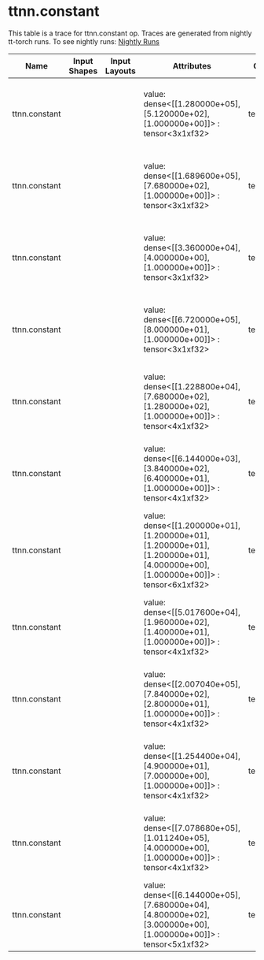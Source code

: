 # ttnn.constant
This table is a trace for ttnn.constant op. Traces are generated from nightly tt-torch runs. To see nightly runs: <a href="https://github.com/tenstorrent/tt-torch/actions/workflows/nightly-tests.yml">Nightly Runs</a>

| Name | Input Shapes | Input Layouts | Attributes | Output Shapes | Output Layouts | PCC | ATOL |
|------|--------------|---------------|------------|---------------|----------------|-----|------|
| ttnn.constant |  |  | value: dense<[[1.280000e+05], [5.120000e+02], [1.000000e+00]]> : tensor<3x1xf32> | tensor<[3,1,f32]> | mapping_from: (d0, d1), mapping_to: (d0, d1), memory_config: (3, 1, 'f32', 'system_memory') | nan | nan |
| ttnn.constant |  |  | value: dense<[[1.689600e+05], [7.680000e+02], [1.000000e+00]]> : tensor<3x1xf32> | tensor<[3,1,f32]> | mapping_from: (d0, d1), mapping_to: (d0, d1), memory_config: (3, 1, 'f32', 'system_memory') | nan | nan |
| ttnn.constant |  |  | value: dense<[[3.360000e+04], [4.000000e+00], [1.000000e+00]]> : tensor<3x1xf32> | tensor<[3,1,f32]> | mapping_from: (d0, d1), mapping_to: (d0, d1), memory_config: (3, 1, 'f32', 'system_memory') | nan | nan |
| ttnn.constant |  |  | value: dense<[[6.720000e+05], [8.000000e+01], [1.000000e+00]]> : tensor<3x1xf32> | tensor<[3,1,f32]> | mapping_from: (d0, d1), mapping_to: (d0, d1), memory_config: (3, 1, 'f32', 'system_memory') | nan | nan |
| ttnn.constant |  |  | value: dense<[[1.228800e+04], [7.680000e+02], [1.280000e+02], [1.000000e+00]]> : tensor<4x1xf32> | tensor<[4,1,f32]> | mapping_from: (d0, d1), mapping_to: (d0, d1), memory_config: (4, 1, 'f32', 'system_memory') | nan | nan |
| ttnn.constant |  |  | value: dense<[[6.144000e+03], [3.840000e+02], [6.400000e+01], [1.000000e+00]]> : tensor<4x1xf32> | tensor<[4,1,f32]> | mapping_from: (d0, d1), mapping_to: (d0, d1), memory_config: (4, 1, 'f32', 'system_memory') | nan | nan |
| ttnn.constant |  |  | value: dense<[[1.200000e+01], [1.200000e+01], [1.200000e+01], [1.200000e+01], [4.000000e+00], [1.000000e+00]]> : tensor<6x1xf32> | tensor<[6,1,f32]> | mapping_from: (d0, d1), mapping_to: (d0, d1), memory_config: (6, 1, 'f32', 'system_memory') | nan | nan |
| ttnn.constant |  |  | value: dense<[[5.017600e+04], [1.960000e+02], [1.400000e+01], [1.000000e+00]]> : tensor<4x1xf32> | tensor<[4,1,f32]> | mapping_from: (d0, d1), mapping_to: (d0, d1), memory_config: (4, 1, 'f32', 'system_memory') | nan | nan |
| ttnn.constant |  |  | value: dense<[[2.007040e+05], [7.840000e+02], [2.800000e+01], [1.000000e+00]]> : tensor<4x1xf32> | tensor<[4,1,f32]> | mapping_from: (d0, d1), mapping_to: (d0, d1), memory_config: (4, 1, 'f32', 'system_memory') | nan | nan |
| ttnn.constant |  |  | value: dense<[[1.254400e+04], [4.900000e+01], [7.000000e+00], [1.000000e+00]]> : tensor<4x1xf32> | tensor<[4,1,f32]> | mapping_from: (d0, d1), mapping_to: (d0, d1), memory_config: (4, 1, 'f32', 'system_memory') | nan | nan |
| ttnn.constant |  |  | value: dense<[[7.078680e+05], [1.011240e+05], [4.000000e+00], [1.000000e+00]]> : tensor<4x1xf32> | tensor<[4,1,f32]> | mapping_from: (d0, d1), mapping_to: (d0, d1), memory_config: (4, 1, 'f32', 'system_memory') | nan | nan |
| ttnn.constant |  |  | value: dense<[[6.144000e+05], [7.680000e+04], [4.800000e+02], [3.000000e+00], [1.000000e+00]]> : tensor<5x1xf32> | tensor<[5,1,f32]> | mapping_from: (d0, d1), mapping_to: (d0, d1), memory_config: (5, 1, 'f32', 'system_memory') | nan | nan |
